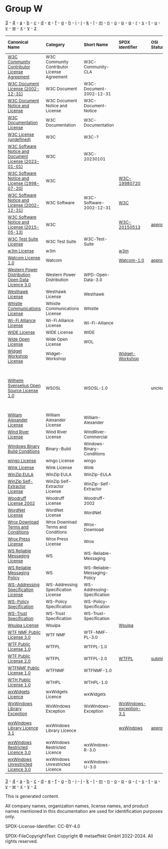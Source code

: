 # Group W

[3](../[3]/README.md) -
[4](../[4]/README.md) -
[a](../[a]/README.md) - 
[b](../[b]/README.md) - 
[c](../[c]/README.md) - 
[d](../[d]/README.md) - 
[e](../[e]/README.md) - 
[f](../[f]/README.md) - 
[g](../[g]/README.md) - 
[h](../[h]/README.md) - 
[i](../[i]/README.md) - 
[j](../[j]/README.md) - 
[k](../[k]/README.md) - 
[l](../[l]/README.md) - 
[m](../[m]/README.md) - 
[n](../[n]/README.md) - 
[o](../[o]/README.md) - 
[p](../[p]/README.md) - 
[q](../[q]/README.md) - 
[r](../[r]/README.md) - 
[s](../[s]/README.md) - 
[t](../[t]/README.md) - 
[u](../[u]/README.md) - 
[v](../[v]/README.md) - 
[w](../[w]/README.md) - 
[x](../[x]/README.md) - 
[y](../[y]/README.md) - 
[z](../[z]/README.md)

|<sup>Canonical Name</sup>|<sup>Category</sup>|<sup>Short Name</sup>|<sup>SPDX Identifier</sup>|<sup>OSI Status</sup>|<sup>Open CoDE Status</sup>|<sup>ScanCode</sup>|<sup>Matched ScanCode</sup>|<sup>Type</sup>|
| :-- | :-- | :-- | :-- | :-- | :-- | :-- | :-- | :-- |
|<sup><a name="W3C-Community-Contributor-License-Agreement">[W3C Community Contributor License Agreement]([w3]/W3C-Community-Contributor-License-Agreement.yaml)</a></sup>|<sup>W3C Community Contributor License Agreement</sup>|<sup>W3C-Community-CLA</sup>| | | |<sup>[w3c-community-cla](https://github.com/nexB/scancode-toolkit/blob/develop/src/licensedcode/data/licenses/w3c-community-cla.LICENSE)</sup>|<sup>[w3c-community-cla](https://github.com/nexB/scancode-toolkit/blob/develop/src/licensedcode/data/licenses/w3c-community-cla.LICENSE)</sup>|<sup>terms</sup>|
|<sup><a name="W3C-Document-License-(2002-12-31)">[W3C Document License (2002-12-31)]([w3]/W3C-Document-License-(2002-12-31).yaml)</a></sup>|<sup>W3C Document</sup>|<sup>W3C-Document-2002-12-31</sup>| | | |<sup>[w3c-docs-20021231](https://github.com/nexB/scancode-toolkit/blob/develop/src/licensedcode/data/licenses/w3c-docs-20021231.LICENSE)</sup>| |<sup>terms</sup>|
|<sup><a name="W3C-Document-Notice-and-License">[W3C Document Notice and License]([w3]/W3C-Document-Notice-and-License.yaml)</a></sup>|<sup>W3C Document Notice and License</sup>|<sup>W3C-Document-Notice</sup>| | | |<sup>[w3c-docs-19990405](https://github.com/nexB/scancode-toolkit/blob/develop/src/licensedcode/data/licenses/w3c-docs-19990405.LICENSE)</sup>|<sup>[w3c-docs-19990405](https://github.com/nexB/scancode-toolkit/blob/develop/src/licensedcode/data/licenses/w3c-docs-19990405.LICENSE)</sup>|<sup>terms</sup>|
|<sup><a name="W3C-Documentation-License">[W3C Documentation License]([w3]/W3C-Documentation-License.yaml)</a></sup>|<sup>W3C Documentation</sup>|<sup>W3C-Documentation</sup>| | | |<sup>[w3c-documentation](https://github.com/nexB/scancode-toolkit/blob/develop/src/licensedcode/data/licenses/w3c-documentation.LICENSE)</sup>|<sup>[w3c-documentation](https://github.com/nexB/scancode-toolkit/blob/develop/src/licensedcode/data/licenses/w3c-documentation.LICENSE)</sup>|<sup>terms</sup>|
|<sup><a name="W3C-License-(undefined)">[W3C License (undefined)]([w3]/W3C-License-(undefined).yaml)</a></sup>|<sup>W3C</sup>|<sup>W3C-?</sup>| | | | | |<sup>terms</sup>|
|<sup><a name="W3C-Software-Notice-and-Document-License-(2023-01-01)">[W3C Software Notice and Document License (2023-01-01)]([w3]/W3C-Software-Notice-and-Document-License-(2023-01-01).yaml)</a></sup>|<sup>W3C</sup>|<sup>W3C-20230101</sup>| | | |<sup>[w3c-software-2023](https://github.com/nexB/scancode-toolkit/blob/develop/src/licensedcode/data/licenses/w3c-software-2023.LICENSE)</sup>|<sup>[w3c-software-2023](https://github.com/nexB/scancode-toolkit/blob/develop/src/licensedcode/data/licenses/w3c-software-2023.LICENSE)</sup>|<sup>terms</sup>|
|<sup><a name="W3C-Software-Notice-and-License-(1998-07-20)">[W3C Software Notice and License (1998-07-20)]([w3]/W3C-Software-Notice-and-License-(1998-07-20).yaml)</a></sup>|<sup>W3C</sup>|<sup> </sup>|<sup>[W3C-19980720](https://spdx.org/licenses/W3C-19980720.html)</sup>| |<sup>approved</sup>|<sup>[w3c-software-19980720](https://github.com/nexB/scancode-toolkit/blob/develop/src/licensedcode/data/licenses/w3c-software-19980720.LICENSE)</sup>|<sup>[w3c-software-19980720](https://github.com/nexB/scancode-toolkit/blob/develop/src/licensedcode/data/licenses/w3c-software-19980720.LICENSE)</sup>|<sup>terms</sup>|
|<sup><a name="W3C-Software-Notice-and-License-(2002-12-31)">[W3C Software Notice and License (2002-12-31)]([w3]/W3C-Software-Notice-and-License-(2002-12-31).yaml)</a></sup>|<sup>W3C Software</sup>|<sup>W3C-Software-2002-12-31</sup>|<sup>[W3C](https://spdx.org/licenses/W3C.html)</sup>| |<sup>approved</sup>|<sup>[w3c](https://github.com/nexB/scancode-toolkit/blob/develop/src/licensedcode/data/licenses/w3c.LICENSE)</sup>| |<sup>terms</sup>|
|<sup><a name="W3C-Software-Notice-and-License-(2015-05-13)">[W3C Software Notice and License (2015-05-13)]([w3]/W3C-Software-Notice-and-License-(2015-05-13).yaml)</a></sup>|<sup>W3C</sup>|<sup> </sup>|<sup>[W3C-20150513](https://spdx.org/licenses/W3C-20150513.html)</sup>|<sup>[approved](https://opensource.org/licenses/?ls=W3C)</sup>|<sup>approved</sup>|<sup>[w3c-software-doc-20150513](https://github.com/nexB/scancode-toolkit/blob/develop/src/licensedcode/data/licenses/w3c-software-doc-20150513.LICENSE)</sup>|<sup>[w3c-software-doc-20150513](https://github.com/nexB/scancode-toolkit/blob/develop/src/licensedcode/data/licenses/w3c-software-doc-20150513.LICENSE)</sup>|<sup>terms</sup>|
|<sup><a name="W3C-Test-Suite-License">[W3C Test Suite License]([w3]/W3C-Test-Suite-License.yaml)</a></sup>|<sup>W3C Test Suite</sup>|<sup>W3C-Test-Suite</sup>| | | |<sup>[w3c-test-suite](https://github.com/nexB/scancode-toolkit/blob/develop/src/licensedcode/data/licenses/w3c-test-suite.LICENSE)</sup>|<sup>[w3c-test-suite](https://github.com/nexB/scancode-toolkit/blob/develop/src/licensedcode/data/licenses/w3c-test-suite.LICENSE)</sup>|<sup>terms</sup>|
|<sup><a name="w3m-License">[w3m License]([w3]/w3m-License.yaml)</a></sup>|<sup>w3m</sup>|<sup> </sup>|<sup>[w3m](https://spdx.org/licenses/w3m.html)</sup>| | |<sup>[w3m](https://github.com/nexB/scancode-toolkit/blob/develop/src/licensedcode/data/licenses/w3m.LICENSE)</sup>|<sup>[w3m](https://github.com/nexB/scancode-toolkit/blob/develop/src/licensedcode/data/licenses/w3m.LICENSE)</sup>|<sup>terms</sup>|
|<sup><a name="Watcom-License-1.0">[Watcom License 1.0]([wa]/Watcom-License-1.0.yaml)</a></sup>|<sup>Watcom</sup>|<sup> </sup>|<sup>[Watcom-1.0](https://spdx.org/licenses/Watcom-1.0.html)</sup>|<sup>[approved](https://opensource.org/licenses/?ls=Watcom-1.0)</sup>| |<sup>[sybase](https://github.com/nexB/scancode-toolkit/blob/develop/src/licensedcode/data/licenses/sybase.LICENSE)</sup>|<sup>[sybase](https://github.com/nexB/scancode-toolkit/blob/develop/src/licensedcode/data/licenses/sybase.LICENSE)</sup>|<sup>terms</sup>|
|<sup><a name="Western-Power-Distribution-Open-Data-Licence-3.0">[Western Power Distribution Open Data Licence 3.0]([we]/Western-Power-Distribution-Open-Data-Licence-3.0.yaml)</a></sup>|<sup>Western Power Distribution</sup>|<sup>WPD-Open-Data-3.0</sup>| | | |<sup>[ogl-wpd-3.0](https://github.com/nexB/scancode-toolkit/blob/develop/src/licensedcode/data/licenses/ogl-wpd-3.0.LICENSE)</sup>|<sup>[ogl-wpd-3.0](https://github.com/nexB/scancode-toolkit/blob/develop/src/licensedcode/data/licenses/ogl-wpd-3.0.LICENSE)</sup>|<sup>terms</sup>|
|<sup><a name="Westhawk-License">[Westhawk License]([we]/Westhawk-License.yaml)</a></sup>|<sup>Westhawk License</sup>|<sup>Westhawk</sup>| | | |<sup>[westhawk](https://github.com/nexB/scancode-toolkit/blob/develop/src/licensedcode/data/licenses/westhawk.LICENSE)</sup>|<sup>[westhawk](https://github.com/nexB/scancode-toolkit/blob/develop/src/licensedcode/data/licenses/westhawk.LICENSE)</sup>|<sup>terms</sup>|
|<sup><a name="Whistle-Communications-License">[Whistle Communications License]([wh]/Whistle-Communications-License.yaml)</a></sup>|<sup>Whistle Communications License</sup>|<sup>Whistle</sup>| | | |<sup>[whistle](https://github.com/nexB/scancode-toolkit/blob/develop/src/licensedcode/data/licenses/whistle.LICENSE)</sup>|<sup>[whistle](https://github.com/nexB/scancode-toolkit/blob/develop/src/licensedcode/data/licenses/whistle.LICENSE)</sup>|<sup>terms</sup>|
|<sup><a name="Wi-Fi-Alliance-License">[Wi-Fi Alliance License]([wi]/Wi-Fi-Alliance-License.yaml)</a></sup>|<sup>Wi-Fi Alliance License</sup>|<sup>Wi-Fi-Alliance</sup>| | | |<sup>[wifi-alliance](https://github.com/nexB/scancode-toolkit/blob/develop/src/licensedcode/data/licenses/wifi-alliance.LICENSE)</sup>|<sup>[wifi-alliance](https://github.com/nexB/scancode-toolkit/blob/develop/src/licensedcode/data/licenses/wifi-alliance.LICENSE)</sup>|<sup>terms</sup>|
|<sup><a name="WIDE-License">[WIDE License]([wi]/WIDE-License.yaml)</a></sup>|<sup>WIDE License</sup>|<sup>WIDE</sup>| | | |<sup>[wide-license](https://github.com/nexB/scancode-toolkit/blob/develop/src/licensedcode/data/licenses/wide-license.LICENSE)</sup>|<sup>[wide-license](https://github.com/nexB/scancode-toolkit/blob/develop/src/licensedcode/data/licenses/wide-license.LICENSE)</sup>|<sup>terms</sup>|
|<sup><a name="Wide-Open-License">[Wide Open License]([wi]/Wide-Open-License.yaml)</a></sup>|<sup>Wide Open License</sup>|<sup>WOL</sup>| | | |<sup>[wol](https://github.com/nexB/scancode-toolkit/blob/develop/src/licensedcode/data/licenses/wol.LICENSE)</sup>|<sup>[wol](https://github.com/nexB/scancode-toolkit/blob/develop/src/licensedcode/data/licenses/wol.LICENSE)</sup>|<sup>terms</sup>|
|<sup><a name="Widget-Workshop-License">[Widget Workshop License]([wi]/Widget-Workshop-License.yaml)</a></sup>|<sup>Widget-Workshop</sup>|<sup> </sup>|<sup>[Widget-Workshop](https://spdx.org/licenses/Widget-Workshop.html)</sup>| | |<sup>[widget-workshop](https://github.com/nexB/scancode-toolkit/blob/develop/src/licensedcode/data/licenses/widget-workshop.LICENSE)</sup>|<sup>[widget-workshop](https://github.com/nexB/scancode-toolkit/blob/develop/src/licensedcode/data/licenses/widget-workshop.LICENSE)</sup>|<sup>terms</sup>|
|<sup><a name="Wilhelm-Svenselius-Open-Source-License-1.0">[Wilhelm Svenselius Open Source License 1.0]([wi]/Wilhelm-Svenselius-Open-Source-License-1.0.yaml)</a></sup>|<sup>WSOSL</sup>|<sup>WSOSL-1.0</sup>| |<sup>unclear</sup>| | |<sup>[bsd-no-disclaimer](https://github.com/nexB/scancode-toolkit/blob/develop/src/licensedcode/data/licenses/bsd-no-disclaimer.LICENSE), [free-unknown](https://github.com/nexB/scancode-toolkit/blob/develop/src/licensedcode/data/licenses/free-unknown.LICENSE), [other-permissive](https://github.com/nexB/scancode-toolkit/blob/develop/src/licensedcode/data/licenses/other-permissive.LICENSE), [unknown-license-reference](https://github.com/nexB/scancode-toolkit/blob/develop/src/licensedcode/data/licenses/unknown-license-reference.LICENSE)</sup>|<sup>terms</sup>|
|<sup><a name="William-Alexander-License">[William Alexander License]([wi]/William-Alexander-License.yaml)</a></sup>|<sup>William Alexander License</sup>|<sup>William-Alexander</sup>| | | |<sup>[william-alexander](https://github.com/nexB/scancode-toolkit/blob/develop/src/licensedcode/data/licenses/william-alexander.LICENSE)</sup>|<sup>[william-alexander](https://github.com/nexB/scancode-toolkit/blob/develop/src/licensedcode/data/licenses/william-alexander.LICENSE)</sup>|<sup>terms</sup>|
|<sup><a name="Wind-River-License">[Wind River License]([wi]/Wind-River-License.yaml)</a></sup>|<sup>Wind River License</sup>|<sup>WindRiver-Commercial</sup>| | | |<sup>[windriver-commercial](https://github.com/nexB/scancode-toolkit/blob/develop/src/licensedcode/data/licenses/windriver-commercial.LICENSE)</sup>|<sup>[windriver-commercial](https://github.com/nexB/scancode-toolkit/blob/develop/src/licensedcode/data/licenses/windriver-commercial.LICENSE)</sup>|<sup>terms</sup>|
|<sup><a name="Windows-Binary-Build-Conditions">[Windows Binary Build Conditions]([wi]/Windows-Binary-Build-Conditions.yaml)</a></sup>|<sup>Binary-Build</sup>|<sup>Windows-Binary-Conditions</sup>| | | | |<sup>[proprietary-license](https://github.com/nexB/scancode-toolkit/blob/develop/src/licensedcode/data/licenses/proprietary-license.LICENSE)</sup>|<sup>terms</sup>|
|<sup><a name="wingo-License">[wingo License]([wi]/wingo-License.yaml)</a></sup>|<sup>wingo License</sup>|<sup>wingo</sup>| | | |<sup>[wingo](https://github.com/nexB/scancode-toolkit/blob/develop/src/licensedcode/data/licenses/wingo.LICENSE)</sup>|<sup>[wingo](https://github.com/nexB/scancode-toolkit/blob/develop/src/licensedcode/data/licenses/wingo.LICENSE)</sup>|<sup>terms</sup>|
|<sup><a name="Wink-License">[Wink License]([wi]/Wink-License.yaml)</a></sup>|<sup>Wink License</sup>|<sup>Wink</sup>| | | |<sup>[wink](https://github.com/nexB/scancode-toolkit/blob/develop/src/licensedcode/data/licenses/wink.LICENSE)</sup>|<sup>[wink](https://github.com/nexB/scancode-toolkit/blob/develop/src/licensedcode/data/licenses/wink.LICENSE)</sup>|<sup>terms</sup>|
|<sup><a name="WinZip-EULA">[WinZip EULA]([wi]/WinZip-EULA.yaml)</a></sup>|<sup>WinZip EULA</sup>|<sup>WinZip-EULA</sup>| | | |<sup>[winzip-eula](https://github.com/nexB/scancode-toolkit/blob/develop/src/licensedcode/data/licenses/winzip-eula.LICENSE)</sup>|<sup>[winzip-eula](https://github.com/nexB/scancode-toolkit/blob/develop/src/licensedcode/data/licenses/winzip-eula.LICENSE)</sup>|<sup>terms</sup>|
|<sup><a name="WinZip-Self-Extractor-License">[WinZip Self-Extractor License]([wi]/WinZip-Self-Extractor-License.yaml)</a></sup>|<sup>WinZip Self-Extractor License</sup>|<sup>WinZip-Self-Extractor</sup>| | | |<sup>[winzip-self-extractor](https://github.com/nexB/scancode-toolkit/blob/develop/src/licensedcode/data/licenses/winzip-self-extractor.LICENSE)</sup>|<sup>[winzip-self-extractor](https://github.com/nexB/scancode-toolkit/blob/develop/src/licensedcode/data/licenses/winzip-self-extractor.LICENSE)</sup>|<sup>terms</sup>|
|<sup><a name="Woodruff-License-2002">[Woodruff License 2002]([wo]/Woodruff-License-2002.yaml)</a></sup>|<sup>Woodruff License</sup>|<sup>Woodruff-2002</sup>| | | |<sup>[woodruff-2002](https://github.com/nexB/scancode-toolkit/blob/develop/src/licensedcode/data/licenses/woodruff-2002.LICENSE)</sup>|<sup>[woodruff-2002](https://github.com/nexB/scancode-toolkit/blob/develop/src/licensedcode/data/licenses/woodruff-2002.LICENSE)</sup>|<sup>terms</sup>|
|<sup><a name="WordNet-License">[WordNet License]([wo]/WordNet-License.yaml)</a></sup>|<sup>WordNet License</sup>|<sup>WordNet</sup>| | |<sup>approved</sup>|<sup>[wordnet](https://github.com/nexB/scancode-toolkit/blob/develop/src/licensedcode/data/licenses/wordnet.LICENSE)</sup>|<sup>[wordnet](https://github.com/nexB/scancode-toolkit/blob/develop/src/licensedcode/data/licenses/wordnet.LICENSE)</sup>|<sup>terms</sup>|
|<sup><a name="Wrox-Download-Terms-and-Conditions">[Wrox Download Terms and Conditions]([wr]/Wrox-Download-Terms-and-Conditions.yaml)</a></sup>|<sup>Wrox Download Terms and Conditions</sup>|<sup>Wrox-Download</sup>| | | |<sup>[wrox-download](https://github.com/nexB/scancode-toolkit/blob/develop/src/licensedcode/data/licenses/wrox-download.LICENSE)</sup>|<sup>[wrox-download](https://github.com/nexB/scancode-toolkit/blob/develop/src/licensedcode/data/licenses/wrox-download.LICENSE)</sup>|<sup>terms</sup>|
|<sup><a name="Wrox-Press-License">[Wrox Press License]([wr]/Wrox-Press-License.yaml)</a></sup>|<sup>Wrox Press License</sup>|<sup>Wrox</sup>| | | |<sup>[wrox](https://github.com/nexB/scancode-toolkit/blob/develop/src/licensedcode/data/licenses/wrox.LICENSE)</sup>|<sup>[wrox](https://github.com/nexB/scancode-toolkit/blob/develop/src/licensedcode/data/licenses/wrox.LICENSE)</sup>|<sup>terms</sup>|
|<sup><a name="WS-Reliable-Messaging-License">[WS Reliable Messaging License]([ws]/WS-Reliable-Messaging-License.yaml)</a></sup>|<sup>WS</sup>|<sup>WS-Reliable-Messaging</sup>| | | | |<sup>[ws-trust-specification](https://github.com/nexB/scancode-toolkit/blob/develop/src/licensedcode/data/licenses/ws-trust-specification.LICENSE)</sup>|<sup>terms</sup>|
|<sup><a name="WS-Reliable-Messaging-Policy">[WS Reliable Messaging Policy]([ws]/WS-Reliable-Messaging-Policy.yaml)</a></sup>|<sup>WS</sup>|<sup>WS-Reliable-Messaging-Policy</sup>| | | | |<sup>[ws-trust-specification](https://github.com/nexB/scancode-toolkit/blob/develop/src/licensedcode/data/licenses/ws-trust-specification.LICENSE)</sup>|<sup>terms</sup>|
|<sup><a name="WS-Addressing-Specification-License">[WS-Addressing Specification License]([ws]/WS-Addressing-Specification-License.yaml)</a></sup>|<sup>WS-Addressing Specification License</sup>|<sup>WS-Addressing-Specification</sup>| | |<sup>not approved</sup>|<sup>[ws-addressing-spec](https://github.com/nexB/scancode-toolkit/blob/develop/src/licensedcode/data/licenses/ws-addressing-spec.LICENSE)</sup>|<sup>[ws-addressing-spec](https://github.com/nexB/scancode-toolkit/blob/develop/src/licensedcode/data/licenses/ws-addressing-spec.LICENSE)</sup>|<sup>terms</sup>|
|<sup><a name="WS-Policy-Specification">[WS-Policy Specification]([ws]/WS-Policy-Specification.yaml)</a></sup>|<sup>WS-Policy Specification</sup>|<sup>WS-Policy-Specification</sup>| | |<sup>approved</sup>|<sup>[ws-policy-specification](https://github.com/nexB/scancode-toolkit/blob/develop/src/licensedcode/data/licenses/ws-policy-specification.LICENSE)</sup>|<sup>[ws-policy-specification](https://github.com/nexB/scancode-toolkit/blob/develop/src/licensedcode/data/licenses/ws-policy-specification.LICENSE)</sup>|<sup>terms</sup>|
|<sup><a name="WS-Trust-Specification">[WS-Trust Specification]([ws]/WS-Trust-Specification.yaml)</a></sup>|<sup>WS-Trust Specification</sup>|<sup>WS-Trust-Specification</sup>| | | |<sup>[ws-trust-specification](https://github.com/nexB/scancode-toolkit/blob/develop/src/licensedcode/data/licenses/ws-trust-specification.LICENSE)</sup>|<sup>[ws-trust-specification](https://github.com/nexB/scancode-toolkit/blob/develop/src/licensedcode/data/licenses/ws-trust-specification.LICENSE)</sup>|<sup>terms</sup>|
|<sup><a name="Wsuipa-License">[Wsuipa License]([ws]/Wsuipa-License.yaml)</a></sup>|<sup>Wsuipa</sup>|<sup> </sup>|<sup>[Wsuipa](https://spdx.org/licenses/Wsuipa.html)</sup>| | |<sup>[wsuipa](https://github.com/nexB/scancode-toolkit/blob/develop/src/licensedcode/data/licenses/wsuipa.LICENSE)</sup>|<sup>[wsuipa](https://github.com/nexB/scancode-toolkit/blob/develop/src/licensedcode/data/licenses/wsuipa.LICENSE)</sup>|<sup>terms</sup>|
|<sup><a name="WTF-NMF-Public-License-3.0">[WTF NMF Public License 3.0]([wt]/WTF-NMF-Public-License-3.0.yaml)</a></sup>|<sup>WTF NMF</sup>|<sup>WTF-NMF-PL-3.0</sup>| | | |<sup>[dwtfnmfpl-3.0](https://github.com/nexB/scancode-toolkit/blob/develop/src/licensedcode/data/licenses/dwtfnmfpl-3.0.LICENSE)</sup>|<sup>[dwtfnmfpl-3.0](https://github.com/nexB/scancode-toolkit/blob/develop/src/licensedcode/data/licenses/dwtfnmfpl-3.0.LICENSE)</sup>|<sup>terms</sup>|
|<sup><a name="WTF-Public-License-1.0">[WTF Public License 1.0]([wt]/WTF-Public-License-1.0.yaml)</a></sup>|<sup>WTFPL</sup>|<sup>WTFPL-1.0</sup>| | | |<sup>[wtfpl-1.0](https://github.com/nexB/scancode-toolkit/blob/develop/src/licensedcode/data/licenses/wtfpl-1.0.LICENSE)</sup>|<sup>[wtfpl-1.0](https://github.com/nexB/scancode-toolkit/blob/develop/src/licensedcode/data/licenses/wtfpl-1.0.LICENSE)</sup>|<sup>terms</sup>|
|<sup><a name="WTF-Public-License-2.0">[WTF Public License 2.0]([wt]/WTF-Public-License-2.0.yaml)</a></sup>|<sup>WTFPL</sup>|<sup>WTFPL-2.0</sup>|<sup>[WTFPL](https://spdx.org/licenses/WTFPL.html)</sup>|<sup>[submitted](https://opensource.org/licenses/?ls=WTFPL-2.0)</sup>|<sup>approved</sup>|<sup>[wtfpl-2.0](https://github.com/nexB/scancode-toolkit/blob/develop/src/licensedcode/data/licenses/wtfpl-2.0.LICENSE)</sup>|<sup>[wtfpl-2.0](https://github.com/nexB/scancode-toolkit/blob/develop/src/licensedcode/data/licenses/wtfpl-2.0.LICENSE)</sup>|<sup>terms</sup>|
|<sup><a name="WTFNMF-Public-License-1.0">[WTFNMF Public License 1.0]([wt]/WTFNMF-Public-License-1.0.yaml)</a></sup>|<sup>WTFNMF</sup>|<sup>WTFNMF-1.0</sup>| | | |<sup>[wtfnmfpl-1.0](https://github.com/nexB/scancode-toolkit/blob/develop/src/licensedcode/data/licenses/wtfnmfpl-1.0.LICENSE)</sup>|<sup>[wtfnmfpl-1.0](https://github.com/nexB/scancode-toolkit/blob/develop/src/licensedcode/data/licenses/wtfnmfpl-1.0.LICENSE)</sup>|<sup>terms</sup>|
|<sup><a name="WTH-Public-License-1.0">[WTH Public License 1.0]([wt]/WTH-Public-License-1.0.yaml)</a></sup>|<sup>WTHPL</sup>|<sup>WTHPL-1.0</sup>| | | |<sup>[wthpl-1.0](https://github.com/nexB/scancode-toolkit/blob/develop/src/licensedcode/data/licenses/wthpl-1.0.LICENSE)</sup>|<sup>[wthpl-1.0](https://github.com/nexB/scancode-toolkit/blob/develop/src/licensedcode/data/licenses/wthpl-1.0.LICENSE)</sup>|<sup>terms</sup>|
|<sup><a name="wxWidgets-Licence">[wxWidgets Licence]([wx]/wxWidgets-Licence.yaml)</a></sup>|<sup>wxWidgets Licence</sup>|<sup>wxWidgets</sup>| | | |<sup>[wxwidgets](https://github.com/nexB/scancode-toolkit/blob/develop/src/licensedcode/data/licenses/wxwidgets.LICENSE)</sup>|<sup>[wxwidgets](https://github.com/nexB/scancode-toolkit/blob/develop/src/licensedcode/data/licenses/wxwidgets.LICENSE)</sup>|<sup>terms</sup>|
|<sup><a name="WxWindows-Library-Exception">[WxWindows Library Exception]([wx]/WxWindows-Library-Exception.yaml)</a></sup>|<sup>WxWindows Exception</sup>|<sup>WxWindows-Exception</sup>|<sup>[WxWindows-exception-3.1](https://spdx.org/licenses/WxWindows-exception-3.1.html)</sup>| | |<sup>[wxwindows-exception-3.1](https://github.com/nexB/scancode-toolkit/blob/develop/src/licensedcode/data/licenses/wxwindows-exception-3.1.LICENSE)</sup>|<sup>[wxwindows-exception-3.1](https://github.com/nexB/scancode-toolkit/blob/develop/src/licensedcode/data/licenses/wxwindows-exception-3.1.LICENSE)</sup>|<sup>exception</sup>|
|<sup><a name="wxWindows-Library-Licence-3.1">[wxWindows Library Licence 3.1]([wx]/wxWindows-Library-Licence-3.1.yaml)</a></sup>|<sup>wxWindows Library Licence</sup>|<sup> </sup>|<sup>[wxWindows](https://spdx.org/licenses/wxWindows.html)</sup>|<sup>[approved](https://opensource.org/licenses/?ls=WXwindows)</sup>| |<sup>[wxwindows](https://github.com/nexB/scancode-toolkit/blob/develop/src/licensedcode/data/licenses/wxwindows.LICENSE)</sup>|<sup>lgpl-2.0-plus WITH wxwindows-exception-3.1</sup>|<sup>terms</sup>|
|<sup><a name="wxWindows-Restricted-Licence-3.0">[wxWindows Restricted Licence 3.0]([wx]/wxWindows-Restricted-Licence-3.0.yaml)</a></sup>|<sup>wxWindows Restricted Licence</sup>|<sup>wxWindows-R-3.0</sup>| | | |<sup>[wxwindows-r-3.0](https://github.com/nexB/scancode-toolkit/blob/develop/src/licensedcode/data/licenses/wxwindows-r-3.0.LICENSE)</sup>|<sup>[wxwindows-r-3.0](https://github.com/nexB/scancode-toolkit/blob/develop/src/licensedcode/data/licenses/wxwindows-r-3.0.LICENSE)</sup>|<sup>terms</sup>|
|<sup><a name="wxWindows-Unrestricted-Licence-3.0">[wxWindows Unrestricted Licence 3.0]([wx]/wxWindows-Unrestricted-Licence-3.0.yaml)</a></sup>|<sup>wxWindows Unrestricted Licence</sup>|<sup>wxWindows-U-3.0</sup>| | | |<sup>[wxwindows-u-3.0](https://github.com/nexB/scancode-toolkit/blob/develop/src/licensedcode/data/licenses/wxwindows-u-3.0.LICENSE)</sup>|<sup>[wxwindows-u-3.0](https://github.com/nexB/scancode-toolkit/blob/develop/src/licensedcode/data/licenses/wxwindows-u-3.0.LICENSE)</sup>|<sup>terms</sup>|

[3](../[3]/README.md) -
[4](../[4]/README.md) -
[a](../[a]/README.md) - 
[b](../[b]/README.md) - 
[c](../[c]/README.md) - 
[d](../[d]/README.md) - 
[e](../[e]/README.md) - 
[f](../[f]/README.md) - 
[g](../[g]/README.md) - 
[h](../[h]/README.md) - 
[i](../[i]/README.md) - 
[j](../[j]/README.md) - 
[k](../[k]/README.md) - 
[l](../[l]/README.md) - 
[m](../[m]/README.md) - 
[n](../[n]/README.md) - 
[o](../[o]/README.md) - 
[p](../[p]/README.md) - 
[q](../[q]/README.md) - 
[r](../[r]/README.md) - 
[s](../[s]/README.md) - 
[t](../[t]/README.md) - 
[u](../[u]/README.md) - 
[v](../[v]/README.md) - 
[w](../[w]/README.md) - 
[x](../[x]/README.md) - 
[y](../[y]/README.md) - 
[z](../[z]/README.md)


This is generated content.

All company names, organization names, license names, and product names mentioned in this documentation are used for identification purposes only.

SPDX-License-Identifier: CC-BY-4.0

SPDX-FileCopyrightText: Copyright © metaeffekt GmbH 2022-2024. All rights reserved.
